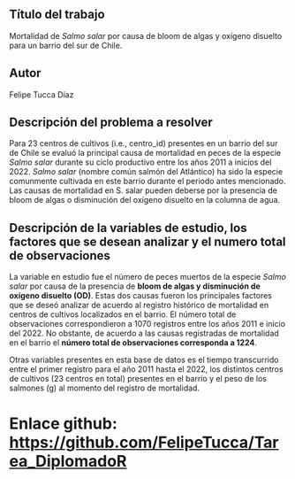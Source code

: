 ## Título del trabajo
Mortalidad de *Salmo salar* por causa de bloom de algas y oxígeno disuelto para un barrio del sur de Chile.

## Autor
Felipe Tucca Díaz

## Descripción del problema a resolver
Para 23 centros de cultivos (i.e., centro_id) presentes en un barrio del sur de Chile se evaluó la principal causa de mortalidad en peces de la especie *Salmo salar* durante su ciclo productivo entre los años 2011 a inicios del 2022. *Salmo salar* (nombre común salmón del Atlántico) ha sido la especie comunmente cultivada en este barrio durante el periodo antes mencionado. Las causas de mortalidad en S. salar pueden deberse por la presencia de bloom de algas o disminución del oxígeno disuelto en la columna de agua. 

## Descripción de la variables de estudio, los factores que se desean analizar y el numero total de observaciones
La variable en estudio fue el número de peces muertos de la especie *Salmo salar* por causa de la presencia de **bloom de algas y disminución de oxígeno disuelto (OD)**. Estas dos causas fueron los principales factores que se deseó analizar de acuerdo al registro histórico de mortalidad en centros de cultivos localizados en el barrio. El número total de observaciones correspondieron a 1070 registros entre los años 2011 e inicio del 2022. No obstante, de acuerdo a las causas registradas de mortalidad en el barrio el **número total de observaciones corresponda a 1224**.

Otras variables presentes en esta base de datos es el tiempo transcurrido entre el primer registro para el año 2011 hasta el 2022, los distintos centros de cultivos (23 centros en total) presentes en el barrio y el peso de los salmones (g) al momento del registro de mortalidad.

# Enlace github: https://github.com/FelipeTucca/Tarea_DiplomadoR


